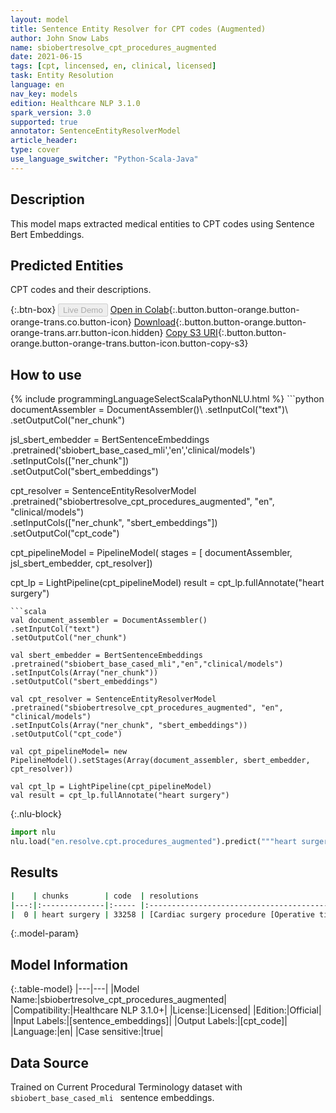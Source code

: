 ```yaml
---
layout: model
title: Sentence Entity Resolver for CPT codes (Augmented)
author: John Snow Labs
name: sbiobertresolve_cpt_procedures_augmented
date: 2021-06-15
tags: [cpt, lincensed, en, clinical, licensed]
task: Entity Resolution
language: en
nav_key: models
edition: Healthcare NLP 3.1.0
spark_version: 3.0
supported: true
annotator: SentenceEntityResolverModel
article_header:
type: cover
use_language_switcher: "Python-Scala-Java"
---
```


## Description

This model maps extracted medical entities to CPT codes using Sentence Bert Embeddings.

## Predicted Entities

CPT codes and their descriptions.

{:.btn-box}
<button class="button button-orange" disabled>Live Demo</button>
[Open in Colab](https://colab.research.google.com/github/JohnSnowLabs/spark-nlp-workshop/blob/master/tutorials/Certification_Trainings/Healthcare/24.Improved_Entity_Resolvers_in_SparkNLP_with_sBert.ipynb){:.button.button-orange.button-orange-trans.co.button-icon}
[Download](https://s3.amazonaws.com/auxdata.johnsnowlabs.com/clinical/models/sbiobertresolve_cpt_procedures_augmented_en_3.1.0_3.0_1623789734339.zip){:.button.button-orange.button-orange-trans.arr.button-icon.hidden}
[Copy S3 URI](s3://auxdata.johnsnowlabs.com/clinical/models/sbiobertresolve_cpt_procedures_augmented_en_3.1.0_3.0_1623789734339.zip){:.button.button-orange.button-orange-trans.button-icon.button-copy-s3}

## How to use



<div class="tabs-box" markdown="1">
{% include programmingLanguageSelectScalaPythonNLU.html %}
```python
documentAssembler = DocumentAssembler()\
.setInputCol("text")\
.setOutputCol("ner_chunk")

jsl_sbert_embedder = BertSentenceEmbeddings\
.pretrained('sbiobert_base_cased_mli','en','clinical/models')\
.setInputCols(["ner_chunk"])\
.setOutputCol("sbert_embeddings")

cpt_resolver = SentenceEntityResolverModel\
.pretrained("sbiobertresolve_cpt_procedures_augmented", "en", "clinical/models") \
.setInputCols(["ner_chunk", "sbert_embeddings"]) \
.setOutputCol("cpt_code")

cpt_pipelineModel = PipelineModel(
stages = [
documentAssembler,
jsl_sbert_embedder,
cpt_resolver])

cpt_lp = LightPipeline(cpt_pipelineModel)
result = cpt_lp.fullAnnotate("heart surgery")
```
```scala
val document_assembler = DocumentAssembler()
.setInputCol("text")
.setOutputCol("ner_chunk")

val sbert_embedder = BertSentenceEmbeddings
.pretrained("sbiobert_base_cased_mli","en","clinical/models")
.setInputCols(Array("ner_chunk"))
.setOutputCol("sbert_embeddings")

val cpt_resolver = SentenceEntityResolverModel
.pretrained("sbiobertresolve_cpt_procedures_augmented", "en", "clinical/models") 
.setInputCols(Array("ner_chunk", "sbert_embeddings")) 
.setOutputCol("cpt_code")

val cpt_pipelineModel= new PipelineModel().setStages(Array(document_assembler, sbert_embedder, cpt_resolver))

val cpt_lp = LightPipeline(cpt_pipelineModel)
val result = cpt_lp.fullAnnotate("heart surgery")
```


{:.nlu-block}
```python
import nlu
nlu.load("en.resolve.cpt.procedures_augmented").predict("""heart surgery""")
```

</div>

## Results

```bash
|    | chunks        | code  | resolutions                                                                                                                                                                                                                                                                                                                                                                                                                                                                                                                                                                                                                                                                                                                            | all_codes                         | all_distances                         |
|---:|:--------------|:----- |:---------------------------------------------------------------------------------------------------------------------------------------------------------------------------------------------------------------------------------------------------------------------------------------------------------------------------------------------------------------------------------------------------------------------------------------------------------------------------------------------------------------------------------------------------------------------------------------------------------------------------------------------------------------------------------------------------------------------------------------|:----------------------------------|:--------------------------------------|
|  0 | heart surgery | 33258 | [Cardiac surgery procedure [Operative tissue ablation and reconstruction of atria, performed at the time of other cardiac procedure(s), extensive (eg, maze procedure), without cardiopulmonary bypass (List separately in addition to code for primary procedure)], Cardiac surgery procedure [Unlisted procedure, cardiac surgery], Heart procedure [Interrogation device evaluation (in person) of intracardiac ischemia monitoring system with analysis, review, and report], Heart procedure [Insertion or removal and replacement of intracardiac ischemia monitoring system including imaging supervision and interpretation when performed and intra-operative interrogation and programming when performed; device only], ...]| [33258, 33999, 0306T, 0304T, ...] | [0.1031, 0.1031, 0.1377, 0.1377, ...] |
```

{:.model-param}
## Model Information

{:.table-model}
|---|---|
|Model Name:|sbiobertresolve_cpt_procedures_augmented|
|Compatibility:|Healthcare NLP 3.1.0+|
|License:|Licensed|
|Edition:|Official|
|Input Labels:|[sentence_embeddings]|
|Output Labels:|[cpt_code]|
|Language:|en|
|Case sensitive:|true|

## Data Source

Trained on Current Procedural Terminology dataset with `sbiobert_base_cased_mli ` sentence embeddings.